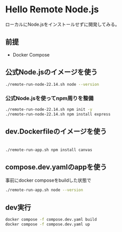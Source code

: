 # Hello Remote Node.js

ローカルにNode.jsをインストールせずに開発してみる。


## 前提
+ Docker Compose


## 公式Node.jsのイメージを使う
```bash
./remote-run-node-22.14.sh node --version
```

### 公式Node.jsを使ってnpm周りを整備
```bash
./remote-run-node-22.14.sh npm init -y
./remote-run-node-22.14.sh npm install express

```

## dev.Dockerfileのイメージを使う
### 

```bash

./remote-run-app.sh npm install canvas
```

## compose.dev.yamlのappを使う
事前にdocker composeをbuildした状態で
```bash
./remote-run-app.sh node --version
```
## dev実行
```bash
docker compose -f compose.dev.yaml build
docker compose -f compose.dev.yaml up
```




